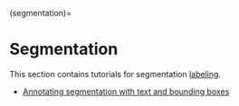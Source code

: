 (segmentation)=
# Segmentation

This section contains tutorials for segmentation [labeling](layers-labels).

* [Annotating segmentation with text and bounding boxes](annotate_segmentation)
